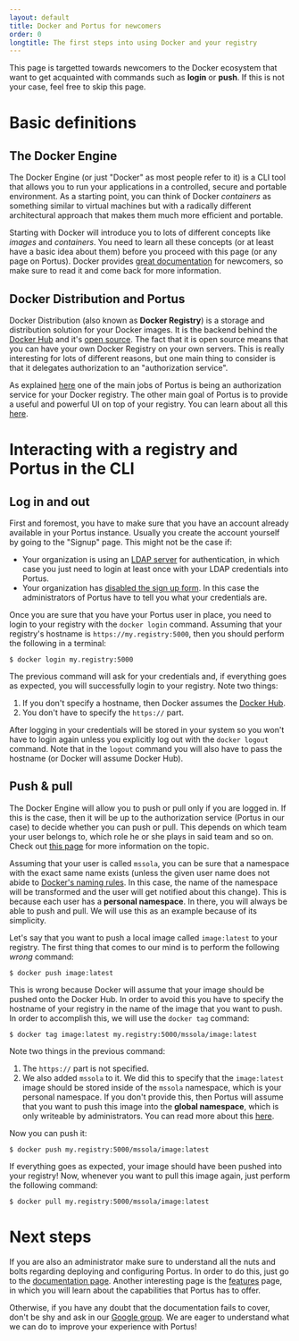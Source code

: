 ```yaml
---
layout: default
title: Docker and Portus for newcomers
order: 0
longtitle: The first steps into using Docker and your registry
---
```


<div class="alert alert-info">
  This page is targetted towards newcomers to the Docker ecosystem that want
  to get acquainted with commands such as <strong>login</strong> or
  <strong>push</strong>. If this is not your case, feel free to skip this page.
</div>

# Basic definitions

## The Docker Engine

The Docker Engine (or just "Docker" as most people refer to it) is a CLI tool
that allows you to run your applications in a controlled, secure and portable
environment. As a starting point, you can think of Docker *containers* as
something similar to virtual machines but with a radically different
architectural approach that makes them much more efficient and portable.

Starting with Docker will introduce you to lots of different concepts like
*images* and *containers*. You need to learn all these concepts (or at least
have a basic idea about them) before you proceed with this page (or any page
on Portus). Docker provides
[great documentation](https://www.docker.com/what-docker) for newcomers, so make
sure to read it and come back for more information.

## Docker Distribution and Portus

Docker Distribution (also known as **Docker Registry**) is a storage and
distribution solution for your Docker images. It is the backend behind the
[Docker Hub](https://hub.docker.com/) and it's [open
source](https://github.com/docker/distribution). The fact that it is open source
means that you can have your own Docker Registry on your own servers. This is
really interesting for lots of different reasons, but one main thing to
consider is that it delegates authorization to an "authorization service".

As explained [here](/docs/How-to-setup-secure-registry.html) one of the main
jobs of Portus is being an authorization service for your Docker registry. The
other main goal of Portus is to provide a useful and powerful UI on top of your
registry. You can learn about all this [here](/features.html).

# Interacting with a registry and Portus in the CLI

## Log in and out

First and foremost, you have to make sure that you have an account already
available in your Portus instance. Usually you create the account yourself by
going to the "Signup" page. This might not be the case if:

- Your organization is using an [LDAP server](/features/2_LDAP-support.html)
  for authentication, in which case you just need to login at least once with
  your LDAP credentials into Portus.
- Your organization has
  [disabled the sign up form](/features/disabling_signup.html). In this case
  the administrators of Portus have to tell you what your credentials are.

Once you are sure that you have your Portus user in place, you need to login
to your registry with the `docker login` command. Assuming that your
registry's hostname is `https://my.registry:5000`, then you should perform the
following in a terminal:

    $ docker login my.registry:5000

The previous command will ask for your credentials and, if everything goes as
expected, you will successfully login to your registry. Note two things:

1. If you don't specify a hostname, then Docker assumes the
   [Docker Hub](https://hub.docker.com/).
2. You don't have to specify the `https://` part.

After logging in your credentials will be stored in your system so you won't
have to login again unless you explicitly log out with the `docker logout`
command. Note that in the `logout` command you will also have to pass the
hostname (or Docker will assume Docker Hub).

## Push & pull

The Docker Engine will allow you to push or pull only if you are logged in. If
this is the case, then it will be up to the authorization service (Portus in
our case) to decide whether you can push or pull. This depends on which team
your user belongs to, which role he or she plays in said team and so on. Check
out [this page](/features/3_teams_namespaces_and_users.html) for more
information on the topic.

Assuming that your user is called `mssola`, you can be sure that a namespace
with the exact same name exists (unless the given user name does not abide to
[Docker's naming
rules](https://docs.docker.com/engine/reference/commandline/tag/).  In this
case, the name of the namespace will be transformed and the user will get
notified about this change). This is because each user has a **personal
namespace**. In there, you will always be able to push and pull. We will use
this as an example because of its simplicity.

Let's say that you want to push a local image called `image:latest` to your
registry. The first thing that comes to our mind is to perform the following
*wrong* command:

    $ docker push image:latest

This is wrong because Docker will assume that your image should be pushed onto
the Docker Hub. In order to avoid this you have to specify the hostname of your
registry in the name of the image that you want to push. In order to
accomplish this, we will use the `docker tag` command:

    $ docker tag image:latest my.registry:5000/mssola/image:latest

Note two things in the previous command:

1. The `https://` part is not specified.
2. We also added `mssola` to it. We did this to specify that the `image:latest`
   image should be stored inside of the `mssola` namespace, which is your
   personal namespace. If you don't provide this, then Portus will assume that
   you want to push this image into the **global namespace**, which is only
   writeable by administrators. You can read more about this
   [here](/features/3_teams_namespaces_and_users.html).

Now you can push it:

    $ docker push my.registry:5000/mssola/image:latest

If everything goes as expected, your image should have been pushed into your
registry! Now, whenever you want to pull this image again, just perform the
following command:

    $ docker pull my.registry:5000/mssola/image:latest

# Next steps

If you are also an administrator make sure to understand all the nuts and
bolts regarding deploying and configuring Portus. In order to do this, just go
to the [documentation page](/documentation.html). Another interesting page is
the [features](/features.html) page, in which you will learn about the
capabilities that Portus has to offer.

Otherwise, if you have any doubt that the documentation fails to cover, don't be
shy and ask in our [Google group](https://groups.google.com/forum/#!forum/portus-dev).
We are eager to understand what we can do to improve your experience with
Portus!
